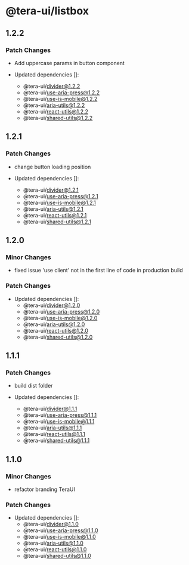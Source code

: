 # @tera-ui/listbox

## 1.2.2

### Patch Changes

- Add uppercase params in button component

- Updated dependencies []:
  - @tera-ui/divider@1.2.2
  - @tera-ui/use-aria-press@1.2.2
  - @tera-ui/use-is-mobile@1.2.2
  - @tera-ui/aria-utils@1.2.2
  - @tera-ui/react-utils@1.2.2
  - @tera-ui/shared-utils@1.2.2

## 1.2.1

### Patch Changes

- change button loading position

- Updated dependencies []:
  - @tera-ui/divider@1.2.1
  - @tera-ui/use-aria-press@1.2.1
  - @tera-ui/use-is-mobile@1.2.1
  - @tera-ui/aria-utils@1.2.1
  - @tera-ui/react-utils@1.2.1
  - @tera-ui/shared-utils@1.2.1

## 1.2.0

### Minor Changes

- fixed issue 'use client' not in the first line of code in production build

### Patch Changes

- Updated dependencies []:
  - @tera-ui/divider@1.2.0
  - @tera-ui/use-aria-press@1.2.0
  - @tera-ui/use-is-mobile@1.2.0
  - @tera-ui/aria-utils@1.2.0
  - @tera-ui/react-utils@1.2.0
  - @tera-ui/shared-utils@1.2.0

## 1.1.1

### Patch Changes

- build dist folder

- Updated dependencies []:
  - @tera-ui/divider@1.1.1
  - @tera-ui/use-aria-press@1.1.1
  - @tera-ui/use-is-mobile@1.1.1
  - @tera-ui/aria-utils@1.1.1
  - @tera-ui/react-utils@1.1.1
  - @tera-ui/shared-utils@1.1.1

## 1.1.0

### Minor Changes

- refactor branding TeraUI

### Patch Changes

- Updated dependencies []:
  - @tera-ui/divider@1.1.0
  - @tera-ui/use-aria-press@1.1.0
  - @tera-ui/use-is-mobile@1.1.0
  - @tera-ui/aria-utils@1.1.0
  - @tera-ui/react-utils@1.1.0
  - @tera-ui/shared-utils@1.1.0

